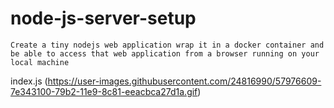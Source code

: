 # node-js-server-setup

`Create a tiny nodejs web application wrap it in a docker container and be able to access that web application from a browser running on your local machine`



index.js (https://user-images.githubusercontent.com/24816990/57976609-7e343100-79b2-11e9-8c81-eeacbca27d1a.gif)

